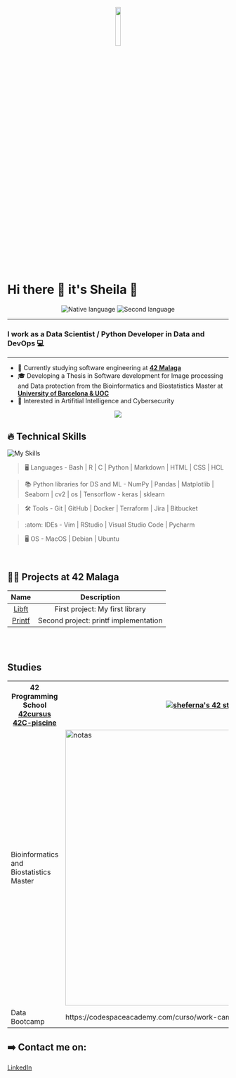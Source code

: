 <p align="center"><img width=15%" src="" alt="" /></p>

# Hi there 👋 it's Sheila 🤗
 <p align="center">
        <img src="https://img.shields.io/badge/Nat-🇪🇸-%23aaaaaa.svg?style=flat" alt="Native language"/>
        <img src="https://img.shields.io/badge/C1-🇬🇧-%23aaaaaa.svg?style=flat" alt="Second language"/>
</p>

---

### I work as a Data Scientist / Python Developer in Data and DevOps 💻

---

- 🔭 Currently studying software engineering at **<a href="https://www.42malaga.com/"> 42 Malaga</a>**
- 🎓 Developing a Thesis in Software development for Image processing and Data protection from the Bioinformatics and Biostatistics Master at **<a href="https://campus.uoc.edu/"> University of Barcelona & UOC </a>**
- 👀 Interested in Artifitial Intelligence and Cybersecurity

<p align="center">
  <img src="https://github-readme-stats.vercel.app/api/top-langs/?username=Sheifc&layout=compact&theme=dark&hide_border=true" />
</p>


## :fire: Technical Skills

![My Skills](https://skillicons.dev/icons?i=c,bash,python,r,vim,vscode,git,html,css,github)

> :desktop_computer:  Languages - Bash | R | C | Python | Markdown | HTML | CSS | HCL

> 📚 Python libraries for DS and ML - NumPy | Pandas | Matplotlib | Seaborn | cv2 | os | Tensorflow - keras | sklearn

> :hammer_and_wrench:  Tools -  Git | GitHub | Docker | Terraform | Jira | Bitbucket

> :atom:  IDEs -   Vim | RStudio | Visual Studio Code | Pycharm

> :desktop_computer: OS - MacOS | Debian | Ubuntu

<br>

## 👩‍💻 Projects at 42 Malaga
|	Name                                               |	Description                                    |
|:--------------------------------------------------:|:----------------------------------------------:|
|	[Libft](https://github.com/Sheifc/42cursus/tree/main/libft) |  First project: My first library      |
| [Printf](https://github.com/Sheifc/42cursus/tree/main/printf) | Second project: printf implementation |

<br>

<br>

<h2>Studies</h2>

<table style="width:100%">
  <tr>
    <th>42 Programming School<br><a href="https://github.com/Sheifc/42cursus">42cursus</a><br><a href="https://github.com/Sheifc/42-C-piscine">42C-piscine</a></th>
    <th><a href="https://github.com/oakoudad/badge42"><img src="https://badge.mediaplus.ma/greenbinary/sheferna?1337Badge=off&UM6P=off" alt="sheferna's 42 stats" /></a></th>
  </tr>
  <tr>
    <td>Bioinformatics and Biostatistics Master</td>
    <td><img width="626" alt="notas" src="https://github.com/Sheifc/Sheifc/assets/115345487/bbd58baa-bd78-4136-ac27-2f42953a10df"></a></td>
  </tr>
   <tr>
    <td>Data Bootcamp</td>
    <td>https://codespaceacademy.com/curso/work-camp-data-science/</td>
  </tr>
</table>


## ➡️ Contact me on: 
[LinkedIn](https://www.linkedin.com/in/sheifc/)



